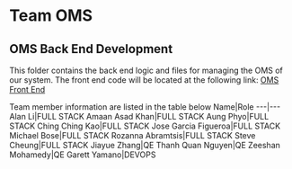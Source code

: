 # Team OMS
## OMS Back End Development
This folder contains the back end logic and files 
for managing the OMS of our system. The front end
code will be located at the following link:
[OMS Front End](https://github.com/jagfnisum/oms_frontend)



Team member information are listed in the table below
Name|Role
---|---
Alan Li|FULL STACK
Amaan Asad Khan|FULL STACK
Aung Phyo|FULL STACK
Ching Ching Kao|FULL STACK
Jose Garcia Figueroa|FULL STACK
Michael Bose|FULL STACK
Rozanna Abramtsis|FULL STACK
Steve Cheung|FULL STACK
Jiayue Zhang|QE
Thanh Quan Nguyen|QE
Zeeshan Mohamedy|QE
Garett Yamano|DEVOPS
